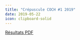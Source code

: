 ```yaml
---
title: "Crépuscule COCH #1 2019"
date: 2019-05-22
icon: clipboard-solid
---
```


[Résultats PDF](https://assets.corsaire-chaparral.org/competitions/2019/crepuscules/resultats-crepuscule-coch-1-2019.pdf)
